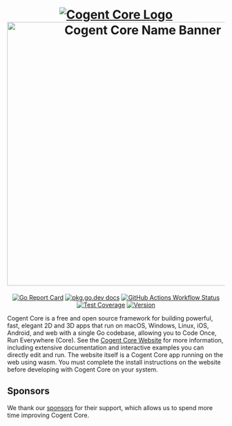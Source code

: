 <h1 align="center">
    <a href="https://cogentcore.org/core">
        <img alt="Cogent Core Logo" src="icon.svg"><br>
        <img alt="Cogent Core Name Banner" width="612" src="docs/name.png">
    </a>
</h1>

<p align="center">
    <a href="https://goreportcard.com/report/cogentcore.org/core"><img src="https://goreportcard.com/badge/cogentcore.org/core" alt="Go Report Card"></a>
    <a href="https://pkg.go.dev/cogentcore.org/core"><img src="https://img.shields.io/badge/dev-reference-007d9c?logo=go&logoColor=white&style=flat" alt="pkg.go.dev docs"></a>
    <a href="https://github.com/cogentcore/core/actions"><img alt="GitHub Actions Workflow Status" src="https://img.shields.io/github/actions/workflow/status/cogentcore/core/go.yml"></a>
    <a href="https://raw.githack.com/wiki/cogentcore/core/coverage.html"><img alt="Test Coverage" src="https://github.com/cogentcore/core/wiki/coverage.svg"></a>
    <a href="https://github.com/cogentcore/core/tags"><img alt="Version" src="https://img.shields.io/github/v/tag/cogentcore/core?label=version&color=blue"></a>
</p>

Cogent Core is a free and open source framework for building powerful, fast, elegant 2D and 3D apps that run on macOS, Windows, Linux, iOS, Android, and web with a single Go codebase, allowing you to Code Once, Run Everywhere (Core). See the [Cogent Core Website](https://cogentcore.org/core) for more information, including extensive documentation and interactive examples you can directly edit and run. The website itself is a Cogent Core app running on the web using wasm. You must complete the install instructions on the website before developing with Cogent Core on your system.

## Sponsors

We thank our [sponsors](https://github.com/sponsors/cogentcore) for their support, which allows us to spend more time improving Cogent Core.
